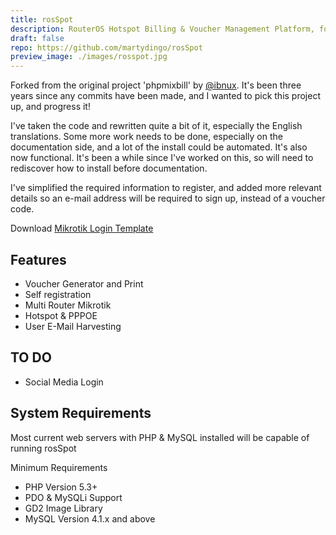 ```yaml
---
title: rosSpot
description: RouterOS Hotspot Billing & Voucher Management Platform, forked from the original 'phpmixbill' project by @ibnux and translated to English.
draft: false
repo: https://github.com/martydingo/rosSpot
preview_image: ./images/rosspot.jpg
---
```

Forked from the original project 'phpmixbill' by [@ibnux](https://twitter.com/ibnux). It's been three years since any commits have been made, and I wanted to pick this project up, and progress it!

I've taken the code and rewritten quite a bit of it, especially the English translations. Some more work needs to be done, especially on the documentation side, and a lot of the install could be automated. It's also now functional. It's been a while since I've worked on this, so will need to rediscover how to install before documentation. 

I've simplified the required information to register, and added more relevant details so an e-mail address will be required to sign up, instead of a voucher code. 

Download [Mikrotik Login Template](https://github.com/martydingo/phpmixbill-mikrotik-login-template)


Features
----
- Voucher Generator and Print
- Self registration
- Multi Router Mikrotik
- Hotspot & PPPOE
- User E-Mail Harvesting

TO DO
----

- Social Media Login


System Requirements
----
Most current web servers with PHP & MySQL installed will be capable of running rosSpot

Minimum Requirements
- PHP Version 5.3+
- PDO & MySQLi Support
- GD2 Image Library
- MySQL Version 4.1.x and above

